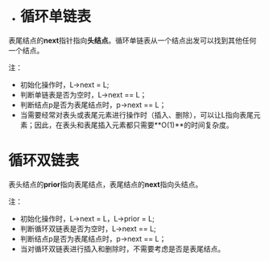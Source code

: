 - # 循环单链表

​		表尾结点的**next**指针指向**头结点**。循环单链表从一个结点出发可以找到其他任何一个结点。



注：

- 初始化操作时，L->next = L;
- 判断单链表是否为空时，L->next == L；
- 判断结点p是否为表尾结点时，p->next == L；
- 当需要经常对表头或表尾元素进行操作时（插入、删除），可以让L指向表尾元素；因此，在表头和表尾插入元素都只需要**O(1)**的时间复杂度。



# 循环双链表

​		表头结点的**prior**指向表尾结点，表尾结点的**next**指向头结点。



注：

- 初始化操作时，L->next = L，L->prior = L;
- 判断循环双链表是否为空时，L->next == L;
- 判断结点p是否为表尾结点时，p->next == L；
- 当对循环双链表进行插入和删除时，不需要考虑是否是表尾结点。